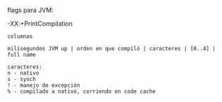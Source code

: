 flags para JVM:

-XX:+PrintCompilation

	columnas
	
	milisegundos JVM up | orden en que compiló | caracteres | [0..4] | full name
	
	caracteres: 
	n - nativo
	s - synch
	! - manejo de excepción
	% - compilado a nativo, corriendo en code cache